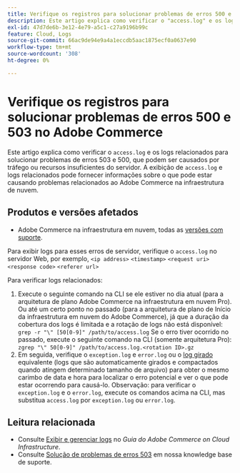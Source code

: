 ```yaml
---
title: Verifique os registros para solucionar problemas de erros 500 e 503 no Adobe Commerce
description: Este artigo explica como verificar o "access.log" e os logs relacionados para solucionar problemas de erros 503 e 500, que podem ser causados por tráfego ou recursos insuficientes do servidor. A visualização do "access.log" e logs relacionados pode fornecer informações sobre o que pode estar causando problemas relacionados ao Adobe Commerce na infraestrutura da nuvem.
exl-id: 47d7de6b-3e12-4e79-a5c1-c27a9196b99c
feature: Cloud, Logs
source-git-commit: 66ac9de94e9a4a1eccdb5aac1875ecf0a0637e90
workflow-type: tm+mt
source-wordcount: '308'
ht-degree: 0%

---
```


# Verifique os registros para solucionar problemas de erros 500 e 503 no Adobe Commerce

Este artigo explica como verificar o `access.log` e os logs relacionados para solucionar problemas de erros 503 e 500, que podem ser causados por tráfego ou recursos insuficientes do servidor. A exibição de `access.log` e logs relacionados pode fornecer informações sobre o que pode estar causando problemas relacionados ao Adobe Commerce na infraestrutura de nuvem.

<!--
Bob - not in TOC
-->

## Produtos e versões afetados

* Adobe Commerce na infraestrutura em nuvem, todas as [versões com suporte](https://experienceleague.adobe.com/docs/commerce-operations/release/planning/lifecycle-policy.html).

Para exibir logs para esses erros de servidor, verifique o `access.log` no servidor Web, por exemplo, `<ip address>` `<timestamp>` `<request uri>` `<response code>` `<referer url>`

Para verificar logs relacionados:

1. Execute o seguinte comando na CLI se ele estiver no dia atual (para a arquitetura de plano Adobe Commerce na infraestrutura em nuvem Pro). Ou até um certo ponto no passado (para a arquitetura de plano de Início da infraestrutura em nuvem do Adobe Commerce), já que a duração da cobertura dos logs é limitada e a rotação de logs não está disponível: `grep -r "\" [50[0-9]" /path/to/access.log` Se o erro tiver ocorrido no passado, execute o seguinte comando na CLI (somente arquitetura Pro): `zgrep "\" 50[0-9]" /path/to/access.log.<rotation ID>.gz`
1. Em seguida, verifique o `exception.log` e `error.log` ou o [log girado](https://experienceleague.adobe.com/docs/commerce-operations/installation-guide/next-steps/configuration.html#log-rotation) equivalente (logs que são automaticamente girados e compactados quando atingem determinado tamanho de arquivo) para obter o mesmo carimbo de data e hora para localizar o erro potencial e ver o que pode estar ocorrendo para causá-lo. Observação: para verificar o `exception.log` e o `error.log`, execute os comandos acima na CLI, mas substitua `access.log` por `exception.log` ou `error.log`.

## Leitura relacionada

* Consulte [Exibir e gerenciar logs](https://experienceleague.adobe.com/docs/commerce-cloud-service/user-guide/develop/test/log-locations.html) no *Guia do Adobe Commerce on Cloud Infrastructure*.
* Consulte [Solução de problemas de erros 503](/help/troubleshooting/miscellaneous/troubleshooting-503-errors.md) em nossa knowledge base de suporte.
